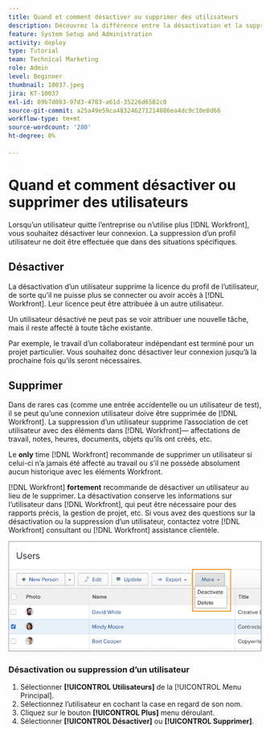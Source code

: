 ```yaml
---
title: Quand et comment désactiver ou supprimer des utilisateurs
description: Découvrez la différence entre la désactivation et la suppression des utilisateurs. Gérez ensuite les profils utilisateur en fonction des besoins de votre entreprise.
feature: System Setup and Administration
activity: deploy
type: Tutorial
team: Technical Marketing
role: Admin
level: Beginner
thumbnail: 10037.jpeg
jira: KT-10037
exl-id: 89b7d083-97d3-4783-a61d-35226d6582c0
source-git-commit: a25a49e59ca483246271214886ea4dc9c10e8d66
workflow-type: tm+mt
source-wordcount: '280'
ht-degree: 0%

---
```


# Quand et comment désactiver ou supprimer des utilisateurs

Lorsqu’un utilisateur quitte l’entreprise ou n’utilise plus [!DNL Workfront], vous souhaitez désactiver leur connexion. La suppression d’un profil utilisateur ne doit être effectuée que dans des situations spécifiques.

## Désactiver

La désactivation d’un utilisateur supprime la licence du profil de l’utilisateur, de sorte qu’il ne puisse plus se connecter ou avoir accès à [!DNL Workfront]. Leur licence peut être attribuée à un autre utilisateur.

Un utilisateur désactivé ne peut pas se voir attribuer une nouvelle tâche, mais il reste affecté à toute tâche existante.

Par exemple, le travail d’un collaborateur indépendant est terminé pour un projet particulier. Vous souhaitez donc désactiver leur connexion jusqu’à la prochaine fois qu’ils seront nécessaires.

## Supprimer

Dans de rares cas (comme une entrée accidentelle ou un utilisateur de test), il se peut qu’une connexion utilisateur doive être supprimée de [!DNL Workfront]. La suppression d’un utilisateur supprime l’association de cet utilisateur avec des éléments dans [!DNL Workfront]— affectations de travail, notes, heures, documents, objets qu’ils ont créés, etc.

Le **only** time [!DNL Workfront] recommande de supprimer un utilisateur si celui-ci n’a jamais été affecté au travail ou s’il ne possède absolument aucun historique avec les éléments Workfront.

[!DNL Workfront] **fortement** recommande de désactiver un utilisateur au lieu de le supprimer. La désactivation conserve les informations sur l’utilisateur dans [!DNL Workfront], qui peut être nécessaire pour des rapports précis, la gestion de projet, etc. Si vous avez des questions sur la désactivation ou la suppression d’un utilisateur, contactez votre [!DNL Workfront] consultant ou [!DNL Workfront] assistance clientèle.

![Plus de menu affichant les options [!DNL Users] page](assets/admin-fund-adding-users-11.png)

### Désactivation ou suppression d’un utilisateur

1. Sélectionner **[!UICONTROL Utilisateurs]** de la [!UICONTROL Menu Principal].
1. Sélectionnez l’utilisateur en cochant la case en regard de son nom.
1. Cliquez sur le bouton **[!UICONTROL Plus]** menu déroulant.
1. Sélectionner **[!UICONTROL Désactiver]** ou **[!UICONTROL Supprimer]**.
